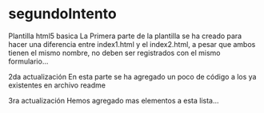 # segundoIntento
Plantilla html5 basica
La Primera parte de la plantilla se ha creado para 
hacer una diferencia entre index1.html y el index2.html,
a pesar que ambos tienen el mismo nombre, 
no deben ser registrados con el mismo formulario... 

2da actualización
En esta parte se ha agregado un poco de código a los ya existentes en archivo readme

3ra actualización
Hemos agregado mas elementos a esta lista...
